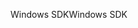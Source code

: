 <span data-ttu-id="bd9c7-101">Windows SDK</span><span class="sxs-lookup"><span data-stu-id="bd9c7-101">Windows SDK</span></span>